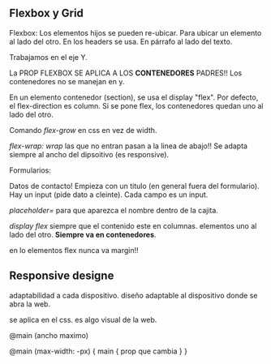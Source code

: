 ## Flexbox y Grid

Flexbox: Los elementos hijos se pueden re-ubicar. Para ubicar un elemento al lado del otro. En los headers se usa. En párrafo al lado del texto. 

Trabajamos en el eje Y.

La PROP FLEXBOX SE APLICA A LOS **CONTENEDORES** PADRES!! Los contenedores no se manejan en y. 

En un elemento contenedor (section), se usa el display "flex". Por defecto, el flex-direction es column. Si se pone flex, los contenedores quedan uno al lado del otro.

Comando *flex-grow* en css en vez de width. 

*flex-wrap: wrap* las que no entran pasan  a la linea de abajo!! Se adapta siempre al ancho del dipsoitivo (es responsive).

Formularios:

Datos de contacto! Empieza con un titulo (en general fuera del formulario). Hay un input (pide dato a cleinte). Cada campo es un input.

*placeholder=* para que aparezca el nombre dentro de la cajita.

*display flex* siempre que el contenido este en columnas. elementos uno al lado del otro. **Siempre va en contenedores**. 

en lo elementos flex nunca va margin!!

## Responsive designe

adaptabilidad a cada dispositivo. diseño adaptable al dispositivo donde se abra la web.

se aplica en el css. es algo visual de la web.

@main (ancho maximo)

@main (max-width: -px) {
    main {
        prop que cambia
    }
}
